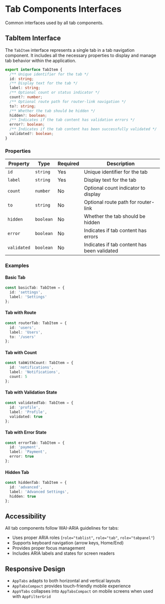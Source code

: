 # Tab Components Interfaces

Common interfaces used by all tab components.

## TabItem Interface

The `TabItem` interface represents a single tab in a tab navigation component. It includes all the necessary properties to display and manage tab behavior within the application.

```typescript
export interface TabItem {
  /** Unique identifier for the tab */
  id: string;
  /** Display text for the tab */
  label: string;
  /** Optional count or status indicator */
  count?: number;
  /** Optional route path for router-link navigation */
  to?: string;
  /** Whether the tab should be hidden */
  hidden?: boolean;
  /** Indicates if the tab content has validation errors */
  error?: boolean;
  /** Indicates if the tab content has been successfully validated */
  validated?: boolean;
}
```

### Properties

| Property    | Type      | Required | Description                                 |
| ----------- | --------- | -------- | ------------------------------------------- |
| `id`        | `string`  | Yes      | Unique identifier for the tab               |
| `label`     | `string`  | Yes      | Display text for the tab                    |
| `count`     | `number`  | No       | Optional count indicator to display         |
| `to`        | `string`  | No       | Optional route path for router-link         |
| `hidden`    | `boolean` | No       | Whether the tab should be hidden            |
| `error`     | `boolean` | No       | Indicates if tab content has errors         |
| `validated` | `boolean` | No       | Indicates if tab content has been validated |

### Examples

#### Basic Tab

```typescript
const basicTab: TabItem = {
  id: 'settings',
  label: 'Settings'
};
```

#### Tab with Route

```typescript
const routerTab: TabItem = {
  id: 'users',
  label: 'Users',
  to: '/users'
};
```

#### Tab with Count

```typescript
const tabWithCount: TabItem = {
  id: 'notifications',
  label: 'Notifications',
  count: 5
};
```

#### Tab with Validation State

```typescript
const validatedTab: TabItem = {
  id: 'profile',
  label: 'Profile',
  validated: true
};
```

#### Tab with Error State

```typescript
const errorTab: TabItem = {
  id: 'payment',
  label: 'Payment',
  error: true
};
```

#### Hidden Tab

```typescript
const hiddenTab: TabItem = {
  id: 'advanced',
  label: 'Advanced Settings',
  hidden: true
};
```

## Accessibility

All tab components follow WAI-ARIA guidelines for tabs:

- Uses proper ARIA roles (`role="tablist"`, `role="tab"`, `role="tabpanel"`)
- Supports keyboard navigation (arrow keys, Home/End)
- Provides proper focus management
- Includes ARIA labels and states for screen readers

## Responsive Design

- `AppTabs` adapts to both horizontal and vertical layouts
- `AppTabsCompact` provides touch-friendly mobile experience
- `AppVTabs` collapses into `AppTabsCompact` on mobile screens when used with `AppFilterGrid`
